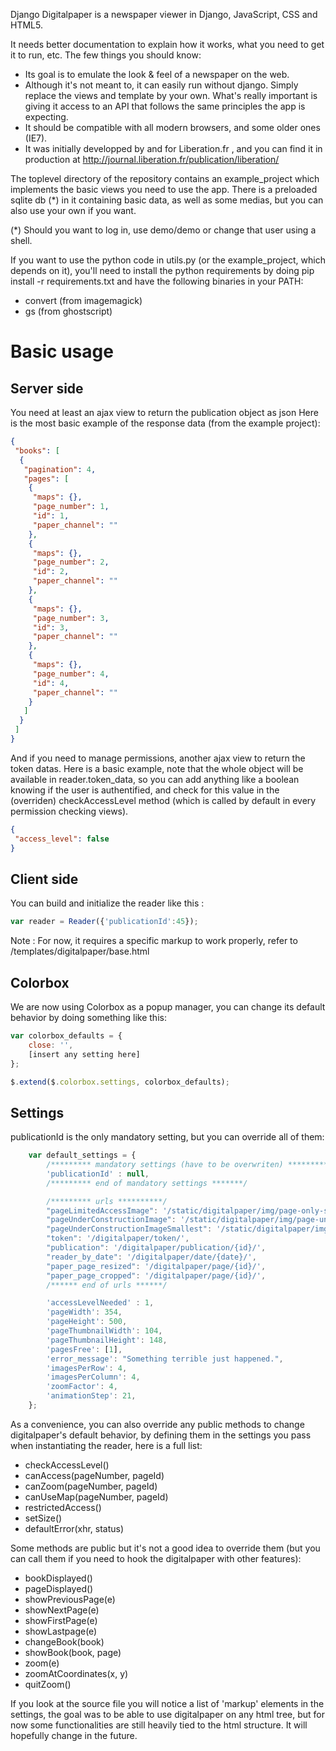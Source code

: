 Django Digitalpaper is a newspaper viewer in Django, JavaScript, CSS and HTML5.

It needs better documentation to explain how it works, what you need to get it
to run, etc. The few things you should know:

- Its goal is to emulate the look & feel of a newspaper on the web.
- Although it's not meant to, it can easily run without django. Simply 
  replace the views and template by your own. What's really important is giving
  it access to an API that follows the same principles the app is expecting.
- It should be compatible with all modern browsers, and some older ones (IE7).
- It was initially developped by and for Liberation.fr , and you can find it in
  production at http://journal.liberation.fr/publication/liberation/

The toplevel directory of the repository contains an example_project which 
implements the basic views you need to use the app. There is a preloaded 
sqlite db (*) in it containing basic data, as well as some medias, but you
can also use your own if you want.

(*) Should you want to log in, use demo/demo or change that user using a shell.

If you want to use the python code in utils.py (or the example_project, which
depends on it), you'll need to install the python requirements by doing 
pip install -r requirements.txt and have the following binaries in your PATH:
- convert (from imagemagick)
- gs (from ghostscript)

Basic usage
===========

Server side
-----------

You need at least an ajax view to return the publication object as json 
Here is the most basic example of the response data (from the example project): 

```json
{
 "books": [
  {
   "pagination": 4,
   "pages": [
    {
     "maps": {},
     "page_number": 1,
     "id": 1,
     "paper_channel": ""
    },
    {
     "maps": {},
     "page_number": 2,
     "id": 2,
     "paper_channel": ""
    },
    {
     "maps": {},
     "page_number": 3,
     "id": 3,
     "paper_channel": ""
    },
    {
     "maps": {},
     "page_number": 4,
     "id": 4,
     "paper_channel": ""
    }
   ]
  }
 ]
}
```

And if you need to manage permissions, another ajax view to return the token datas. 
Here is a basic example, note that the whole object will be available in reader.token_data, 
so you can add anything like a boolean knowing if the user is authentified, and check for this value 
in the (overriden) checkAccessLevel method (which is called by default in every permission checking views). 

```json
{
 "access_level": false
}
```

Client side
-----------

You can build and initialize the reader like this : 

```javascript 
var reader = Reader({'publicationId':45});
```

Note : For now, it requires a specific markup to work properly, refer to /templates/digitalpaper/base.html

Colorbox
--------

We are now using Colorbox as a popup manager, you can change its default 
behavior by doing something like this: 

```javascript
var colorbox_defaults = {
    close: '',
    [insert any setting here]
};

$.extend($.colorbox.settings, colorbox_defaults);
```

Settings
--------

publicationId is the only mandatory setting, but you can override all of them:

```javascript
    var default_settings = {
        /********* mandatory settings (have to be overwriten) **********/
        'publicationId' : null,
        /********* end of mandatory settings *******/

        /********* urls **********/
        "pageLimitedAccessImage": '/static/digitalpaper/img/page-only-subscribers.png',
        "pageUnderConstructionImage": '/static/digitalpaper/img/page-under-construction.png',
        "pageUnderConstructionImageSmallest": '/static/digitalpaper/img/page-under-construction_smallest.png',
        "token": '/digitalpaper/token/',
        "publication": '/digitalpaper/publication/{id}/',
        "reader_by_date": '/digitalpaper/date/{date}/',
        "paper_page_resized": '/digitalpaper/page/{id}/',
        "paper_page_cropped": '/digitalpaper/page/{id}/',
        /****** end of urls ******/

        'accessLevelNeeded' : 1,
        'pageWidth': 354,
        'pageHeight': 500,
        'pageThumbnailWidth': 104,
        'pageThumbnailHeight': 148,
        'pagesFree': [1],
        'error_message': "Something terrible just happened.",
        'imagesPerRow': 4,
        'imagesPerColumn': 4,
        'zoomFactor': 4,
        'animationStep': 21,
    };
```

As a convenience, you can also override any public methods to change digitalpaper's default behavior,
by defining them in the settings you pass when instantiating the reader, here is a full list:

* checkAccessLevel() 
* canAccess(pageNumber, pageId) 
* canZoom(pageNumber, pageId) 
* canUseMap(pageNumber, pageId) 
* restrictedAccess() 
* setSize() 
* defaultError(xhr, status) 

Some methods are public but it's not a good idea to override them 
(but you can call them if you need to hook the digitalpaper with other features): 
* bookDisplayed() 
* pageDisplayed() 
* showPreviousPage(e) 
* showNextPage(e) 
* showFirstPage(e) 
* showLastpage(e) 
* changeBook(book) 
* showBook(book, page) 
* zoom(e) 
* zoomAtCoordinates(x, y) 
* quitZoom() 

If you look at the source file you will notice a list of 'markup' elements in the settings, 
the goal was to be able to use digitalpaper on any html tree, but for now some functionalities are still heavily tied to the html structure. 
It will hopefully change in the future. 
